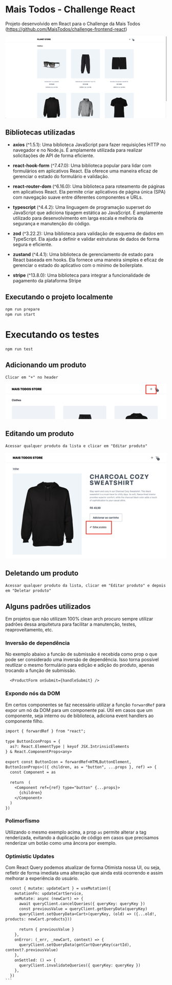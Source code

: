 # Mais Todos - Challenge React

Projeto desenvolvido em React para o Challenge da Mais Todos (https://github.com/MaisTodos/challenge-frontend-react)

![mais todos store](https://github.com/cslz4/mais-todos-challenge/blob/main/assets/store.png?raw=true)

## Bibliotecas utilizadas

- **axios** (^1.5.1): Uma biblioteca JavaScript para fazer requisições HTTP no navegador e no Node.js. É amplamente utilizada para realizar solicitações de API de forma eficiente.

- **react-hook-form** (^7.47.0): Uma biblioteca popular para lidar com formulários em aplicativos React. Ela oferece uma maneira eficaz de gerenciar o estado do formulário e validação.

- **react-router-dom** (^6.16.0): Uma biblioteca para roteamento de páginas em aplicativos React. Ela permite criar aplicativos de página única (SPA) com navegação suave entre diferentes componentes e URLs.

- **typescript** (^4.4.2): Uma linguagem de programação superset do JavaScript que adiciona tipagem estática ao JavaScript. É amplamente utilizado para desenvolvimento em larga escala e melhoria da segurança e manutenção do código.

- **zod** (^3.22.2): Uma biblioteca para validação de esquema de dados em TypeScript. Ela ajuda a definir e validar estruturas de dados de forma segura e eficiente.

- **zustand** (^4.4.1): Uma biblioteca de gerenciamento de estado para React baseada em hooks. Ela fornece uma maneira simples e eficaz de gerenciar o estado do aplicativo com o mínimo de boilerplate.

- **stripe** (^13.8.0): Uma biblioteca para integrar a funcionalidade de pagamento da plataforma Stripe

## Executando o projeto localmente

```
npm run prepare
npm run start
```

# Executando os testes
```
npm run test
```

## Adicionando um produto
```
Clicar em "+" no header
```
![adicionar produto](https://github.com/cslz4/mais-todos-challenge/blob/main/assets/add-product.png?raw=true)
## Editando um produto
```
Acessar qualquer produto da lista e clicar em "Editar produto"
```
![editar produto](https://github.com/cslz4/mais-todos-challenge/blob/main/assets/edit-product.png?raw=true)

## Deletando um produto
```
Acessar qualquer produto da lista, clicar em "Editar produto" e depois em "Deletar produto"
```

## Alguns padrões utilizados
Em projetos que não utilizam 100% clean arch procuro sempre utilizar padrões dessa arquitetura para facilitar a manutenção, testes, reaproveitamento, etc.

### Inversão de dependência
No exemplo abaixo a funcão de submissão é recebida como prop o que pode ser considerado uma inversão de dependência. Isso torna possível reutlizar o mesmo formulário para edição e adição do produto, apenas trocando a função de submissão.
```tsx
  <ProductForm onSubmit={handleSubmit} />
```
### Expondo nós da DOM
Em certos componentes se faz necessário utilizar a função ``forwardRef`` para expor um nó da DOM para um componente pai. Útil em casos que um componente, seja interno ou de biblioteca, adiciona event handlers ao componente filho.

```tsx
import { forwardRef } from "react";

type ButtonIconProps = {
  as?: React.ElementType | keyof JSX.IntrinsicElements
} & React.ComponentProps<any>

export const ButtonIcon = forwardRef<HTMLButtonElement, ButtonIconProps>(({ children, as = "button", ...props }, ref) => {
  const Component = as

  return  (
    <Component ref={ref} type="button" {...props}>
      {children}
    </Component>
  )     
})
```

### Polimorfismo
Utilizando o mesmo exemplo acima, a prop ``as`` permite alterar a tag renderizada, evitando a duplicação de código em casos que precisamos renderizar um botão como uma âncora por exemplo.

### Optimistic Updates
Com React Query podemos atualizar de forma Otimista nossa UI, ou seja, refletir de forma imediata uma alteração que ainda está ocorrendo e assim melhorar a experiência do usuário.
````tsx
  const { mutate: updateCart } = useMutation({
    mutationFn: updateCartService,
    onMutate: async (newCart) => {
      await queryClient.cancelQueries({ queryKey: queryKey })
      const previousValue = queryClient.getQueryData(queryKey)
      queryClient.setQueryData<Cart>(queryKey, (old) => ({...old!, products: newCart.products}))

      return { previousValue }
    },
    onError: (_err, _newCart, context) => {
      queryClient.setQueryData(getCartQueryKey(cartId), context?.previousValue)
    },
    onSettled: () => {
      queryClient.invalidateQueries({ queryKey: queryKey })
    },
  })
```
